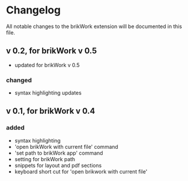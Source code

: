 # Changelog

All notable changes to the brikWork extension will be documented in this file.

## v 0.2, for brikWork v 0.5
 - updated for brikWork v 0.5
### changed
 - syntax highlighting updates

## v 0.1, for brikWork v 0.4
### added
- syntax highlighting
- 'open brikWork with current file' command
- 'set path to brikWork app' command
- setting for brikWork path
- snippets for layout and pdf sections
- keyboard short cut for 'open brikwork with current file'
